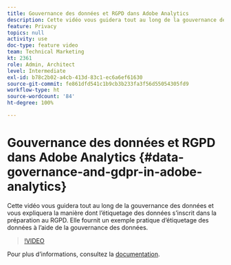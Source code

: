 ```yaml
---
title: Gouvernance des données et RGPD dans Adobe Analytics
description: Cette vidéo vous guidera tout au long de la gouvernance des données et vous expliquera la manière dont l’étiquetage des données s’inscrit dans la préparation au RGPD. Elle fournit un exemple pratique d’étiquetage des données à l’aide de la gouvernance des données.
feature: Privacy
topics: null
activity: use
doc-type: feature video
team: Technical Marketing
kt: 2361
role: Admin, Architect
level: Intermediate
exl-id: b78c2b02-a4cb-413d-83c1-ec6a6ef61630
source-git-commit: fe861dfd541c1b9cb3b233fa3f56d55054305fd9
workflow-type: ht
source-wordcount: '84'
ht-degree: 100%

---
```


# Gouvernance des données et RGPD dans Adobe Analytics {#data-governance-and-gdpr-in-adobe-analytics}

Cette vidéo vous guidera tout au long de la gouvernance des données et vous expliquera la manière dont l’étiquetage des données s’inscrit dans la préparation au RGPD. Elle fournit un exemple pratique d’étiquetage des données à l’aide de la gouvernance des données.

>[!VIDEO](https://video.tv.adobe.com/v/25455/?quality=12)

Pour plus dʼinformations, consultez la [documentation](https://experienceleague.adobe.com/docs/analytics/admin/data-governance/an-gdpr-overview.html?lang=fr).
